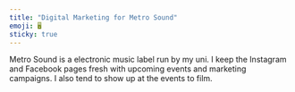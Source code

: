 ```yaml
---
title: "Digital Marketing for Metro Sound"
emoji: 🖥
sticky: true
---
```


Metro Sound is a electronic music label run by my uni. I keep the Instagram and Facebook pages fresh with upcoming events and marketing campaigns. I also tend to show up at the events to film.
